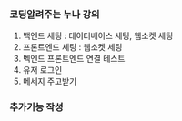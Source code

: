 ### 코딩알려주는 누나 강의

1. 백엔드 세팅 : 데이터베이스 세팅, 웹소켓 세팅
2. 프론트엔드 세팅 : 웹소켓 세팅
3. 벡엔드 프론트엔드 연결 테스트
4. 유저 로그인
5. 메세지 주고받기

### 추가기능 작성